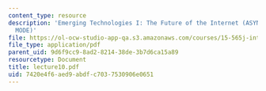 ```yaml
---
content_type: resource
description: 'Emerging Technologies I: The Future of the Internet (ASYNCHRONOUS TRANSFER
  MODE)'
file: https://ol-ocw-studio-app-qa.s3.amazonaws.com/courses/15-565j-integrating-esystems-global-information-systems-spring-2002/7420e4f6aed9abdfc7037530906e0651_lecture10.pdf
file_type: application/pdf
parent_uid: 9d6f9cc9-8ad2-8214-38de-3b7d6ca15a89
resourcetype: Document
title: lecture10.pdf
uid: 7420e4f6-aed9-abdf-c703-7530906e0651
---
```

